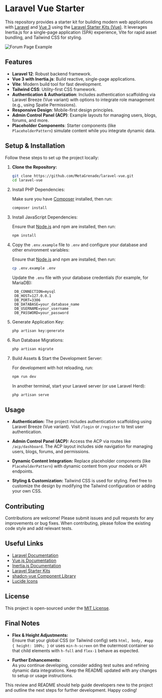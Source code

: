 # Laravel Vue Starter

This repository provides a starter kit for building modern web applications with [Laravel](https://laravel.com) and [Vue 3](https://vuejs.org) using the [Laravel Starter Kits (Vue)](https://laravel.com/starter-kits). It leverages Inertia.js for a single-page application (SPA) experience, Vite for rapid asset bundling, and Tailwind CSS for styling.

![Forum Page Example](https://i.imgur.com/gYNFkFl.png)

## Features

- **Laravel 12**: Robust backend framework.
- **Vue 3 with Inertia.js**: Build reactive, single-page applications.
- **Vite**: Modern build tool for fast development.
- **Tailwind CSS**: Utility-first CSS framework.
- **Authentication & Authorization**: Includes authentication scaffolding via Laravel Breeze (Vue variant) with options to integrate role management (e.g., using Spatie Permissions).
- **Responsive Design**: Mobile-first design principles.
- **Admin Control Panel (ACP)**: Example layouts for managing users, blogs, forums, and more.
- **Placeholder Components**: Starter components (like `PlaceholderPattern`) simulate content while you integrate dynamic data.

## Setup & Installation

Follow these steps to set up the project locally:

1. **Clone the Repository:**

   ```bash
   git clone https://github.com/MetaGrenade/laravel-vue.git
   cd laravel-vue
   ```
   
2. Install PHP Dependencies:

    Make sure you have [Composer](https://getcomposer.org/) installed, then run:
    ```bash
    composer install
    ```
   
3. Install JavaScript Dependencies:

    Ensure that [Node.js](https://nodejs.org/) and npm are installed, then run:
    ```bash
    npm install
    ```

4. Copy the `.env.example` file to `.env` and configure your database and other environment variables:

    Ensure that [Node.js](https://nodejs.org/) and npm are installed, then run:
    ```bash
    cp .env.example .env
    ```
   Update the `.env` file with your database credentials (for example, for MariaDB):
   ```dotenv
    DB_CONNECTION=mysql
    DB_HOST=127.0.0.1
    DB_PORT=3306
    DB_DATABASE=your_database_name
    DB_USERNAME=your_username
    DB_PASSWORD=your_password
   ```
   
5. Generate Application Key:
   
   ```bash
   php artisan key:generate
   ```
   
6. Run Database Migrations:
   
   ```bash
   php artisan migrate
   ```
   
7. Build Assets & Start the Development Server:

    For development with hot reloading, run:
    ```bash
    npm run dev
    ```
    In another terminal, start your Laravel server (or use Laravel Herd):
    ```bash
    php artisan serve
    ```

## Usage

- **Authentication:**
    The project includes authentication scaffolding using Laravel Breeze (Vue variant). Visit `/login` or `/register` to test user authentication.

- **Admin Control Panel (ACP):**
    Access the ACP via routes like `/acp/dashboard`. The ACP layout includes side navigation for managing users, blogs, forums, and permissions.

- **Dynamic Content Integration:**
    Replace placeholder components (like `PlaceholderPattern`) with dynamic content from your models or API endpoints.

- **Styling & Customization:**
    Tailwind CSS is used for styling. Feel free to customize the design by modifying the Tailwind configuration or adding your own CSS.

## Contributing

Contributions are welcome! Please submit issues and pull requests for any improvements or bug fixes. When contributing, please follow the existing code style and add relevant tests.

## Useful Links

- [Laravel Documentation](https://laravel.com/docs/12.x)
- [Vue.js Documentation](https://vuejs.org/guide/quick-start.html)
- [Inertia.js Documentation](https://inertiajs.com/)
- [Laravel Starter Kits](https://laravel.com/docs/12.x/starter-kits#vue)
- [shadcn-vue Component Library](https://www.shadcn-vue.com/)
- [Lucide Icons](https://lucide.dev/icons/)

## License

This project is open-sourced under the [MIT License](https://en.wikipedia.org/wiki/MIT_License).

## Final Notes

- **Flex & Height Adjustments:**  
  Ensure that your global CSS (or Tailwind config) sets `html, body, #app { height: 100%; }` or uses `min-h-screen` on the outermost container so that child elements with `h-full` and `flex-1` behave as expected.

- **Further Enhancements:**  
  As you continue developing, consider adding test suites and refining dynamic data integrations. Keep the README updated with any changes to setup or usage instructions.

This review and README should help guide developers new to the project and outline the next steps for further development. Happy coding!
